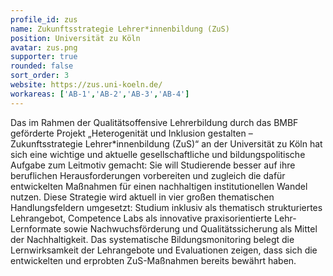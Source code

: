 ```yaml
---
profile_id: zus
name: Zukunftsstrategie Lehrer*innenbildung (ZuS) 
position: Universität zu Köln
avatar: zus.png
supporter: true
rounded: false
sort_order: 3
website: https://zus.uni-koeln.de/
workareas: ['AB-1','AB-2','AB-3','AB-4']
---
```

Das im Rahmen der Qualitätsoffensive Lehrerbildung durch das BMBF geförderte Projekt „Heterogenität und Inklusion gestalten – Zukunftsstrategie Lehrer*innenbildung (ZuS)“ an der Universität zu Köln hat sich eine wichtige und aktuelle gesellschaftliche und bildungspolitische Aufgabe zum Leitmotiv gemacht: Sie will Studierende besser auf ihre beruflichen Herausforderungen vorbereiten und zugleich die dafür entwickelten Maßnahmen für einen nachhaltigen institutionellen Wandel nutzen. Diese Strategie wird aktuell in vier großen thematischen Handlungsfeldern umgesetzt: Studium inklusiv als thematisch strukturiertes Lehrangebot, Competence Labs als innovative praxisorientierte Lehr-Lernformate sowie Nachwuchsförderung und Qualitätssicherung als Mittel der Nachhaltigkeit. Das systematische Bildungsmonitoring belegt die Lernwirksamkeit der Lehrangebote und Evaluationen zeigen, dass sich die entwickelten und erprobten ZuS-Maßnahmen bereits bewährt haben. 